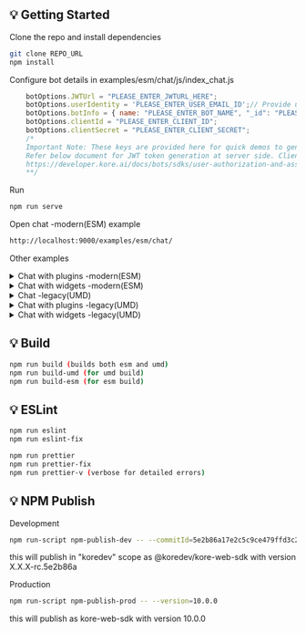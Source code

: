## 💡 Getting Started

Clone the repo and install dependencies

```bash
git clone REPO_URL
npm install
```

Configure bot details in examples/esm/chat/js/index_chat.js

```js
    botOptions.JWTUrl = "PLEASE_ENTER_JWTURL_HERE";
    botOptions.userIdentity = 'PLEASE_ENTER_USER_EMAIL_ID';// Provide users email id here
    botOptions.botInfo = { name: "PLEASE_ENTER_BOT_NAME", "_id": "PLEASE_ENTER_BOT_ID" }; // bot name is case sensitive
    botOptions.clientId = "PLEASE_ENTER_CLIENT_ID";
    botOptions.clientSecret = "PLEASE_ENTER_CLIENT_SECRET";
    /* 
    Important Note: These keys are provided here for quick demos to generate JWT token at client side but not for Production environment.
    Refer below document for JWT token generation at server side. Client Id and Client secret should maintained at server end.
    https://developer.kore.ai/docs/bots/sdks/user-authorization-and-assertion/
    **/

```

Run

```bash
npm run serve
```

Open chat -modern(ESM) example

```bash
http://localhost:9000/examples/esm/chat/
```



Other examples

<details>
 <summary>Chat with plugins -modern(ESM)</summary>
 
 Configure bot details in examples/esm/chat-with-plugins/js/index_chat.js and open below link
 
```bash
http://localhost:9000/examples/esm/chat-with-plugins
```
</details>




<details>
 <summary>Chat with widgets -modern(ESM)</summary>
 
 Configure bot details and widget config in examples/esm/chat-with-widgets/js/index_widgets_chat.js and open below link
 
```bash
http://localhost:9000/examples/esm/chat-with-widgets
```
</details>





<details>
 <summary>Chat -legacy(UMD)</summary>

 Configure bot details in examples/umd/chat/index.html and open below link
 
```bash
http://localhost:9000/examples/umd/chat
```
</details>



<details>
 <summary>Chat with plugins -legacy(UMD)</summary>
 
 Configure bot details in examples/umd/chat-with-plugins/index.html and open below link
 
```bash
http://localhost:9000/examples/umd/chat-with-plugins
```
</details>



<details>
 <summary>Chat with widgets -legacy(UMD)</summary>
 
 Configure bot details in examples/umd/chat-with-widgets/index.html and open below link
 
```bash
http://localhost:9000/examples/umd/chat-with-widgets
```
</details>



## 💡 Build

```bash
npm run build (builds both esm and umd)
npm run build-umd (for umd build)
npm run build-esm (for esm build)
```

## 💡 ESLint

```bash
npm run eslint
npm run eslint-fix

npm run prettier
npm run prettier-fix
npm run prettier-v (verbose for detailed errors) 

```

## 💡 NPM Publish

Development

```bash
npm run-script npm-publish-dev -- --commitId=5e2b86a17e2c5c9ce479ffd3c24fbc3a82beff68

```
this will publish in "koredev" scope as @koredev/kore-web-sdk with version X.X.X-rc.5e2b86a

Production

```bash
npm run-script npm-publish-prod -- --version=10.0.0

```
this will publish as kore-web-sdk with version 10.0.0
